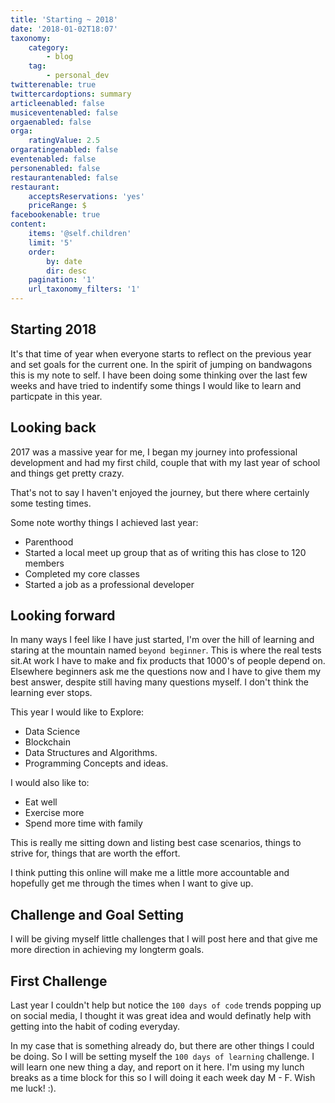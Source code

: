 ```yaml
---
title: 'Starting ~ 2018'
date: '2018-01-02T18:07'
taxonomy:
    category:
        - blog
    tag:
        - personal_dev
twitterenable: true
twittercardoptions: summary
articleenabled: false
musiceventenabled: false
orgaenabled: false
orga:
    ratingValue: 2.5
orgaratingenabled: false
eventenabled: false
personenabled: false
restaurantenabled: false
restaurant:
    acceptsReservations: 'yes'
    priceRange: $
facebookenable: true
content:
    items: '@self.children'
    limit: '5'
    order:
        by: date
        dir: desc
    pagination: '1'
    url_taxonomy_filters: '1'
---
```


## Starting 2018

It's that time of year when everyone starts to reflect on the previous year and set goals for the current one. In the spirit of jumping on bandwagons this is my note to self. I have been doing some thinking over the last few weeks and have tried to indentify some things I would like to learn and particpate in this year.

## Looking back 

2017 was a massive year for me, I began my journey into professional development and had my first child, couple that with my last year of school and things get pretty crazy. 

That's not to say I haven't enjoyed the journey, but there where certainly some testing times.

Some note worthy things I achieved last year: 

* Parenthood
* Started a local meet up group that as of writing this has close to 120 members
* Completed my core classes
* Started a job as a professional developer

## Looking forward

In many ways I feel like I have just started, I'm over the hill of learning and staring at the mountain named `beyond beginner`. This is where the real tests sit.At work I have to make and fix products that 1000's of people depend on. Elsewhere beginners ask me the questions now and I have to give them my best answer, despite still having many questions myself. I don't think the learning ever stops.

This year I would like to Explore: 

* Data Science
* Blockchain
* Data Structures and Algorithms.
* Programming Concepts and ideas.

I would also like to: 

* Eat well
* Exercise more
* Spend more time with family

This is really me sitting down and listing best case scenarios, things to strive for, things that are worth the effort.

I think putting this online will make me a little more accountable and hopefully get me through the times when I want to give up.

## Challenge and Goal Setting

I will be giving myself little challenges that I will post here and that give me more direction in achieving my longterm goals.

## First Challenge

Last year I couldn't help but notice the `100 days of code` trends popping up on social media, I thought it was  great idea and would definatly help with getting into the habit of coding everyday.

In my case that is something already do, but there are other things I could be doing. So I will be setting myself the `100 days of learning` challenge. I will learn one new thing a day, and report on it here. I'm using my lunch breaks as a time block for this so I will doing it each week day M - F. Wish me luck! :).
